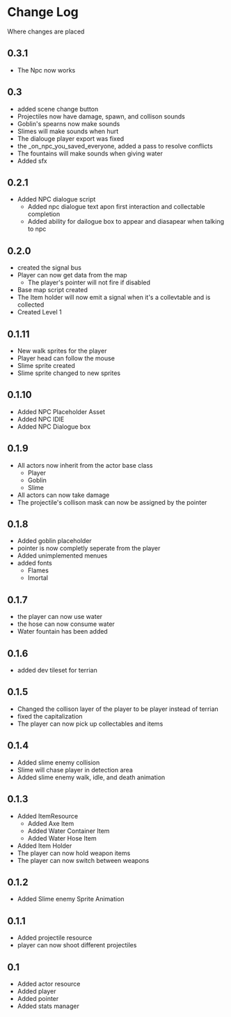 # Change Log

Where changes are placed

## 0.3.1

* The Npc now works

## 0.3

* added scene change button
* Projectiles now have damage, spawn, and collison sounds
* Goblin's spearns now make sounds
* Slimes will make sounds when hurt
* The dialouge player export was fixed
* the _on_npc_you_saved_everyone, added a pass to resolve conflicts
* The fountains will make sounds when giving water
* Added sfx

## 0.2.1
* Added NPC dialogue script
	* Added npc dialogue text apon first interaction and collectable completion 
	* Added ability for dailogue box to appear and diasapear when talking to npc


## 0.2.0

* created the signal bus
* Player can now get data from the map
  * The player's pointer will not fire if disabled
* Base map script created
* The Item holder will now emit a signal when it's a collevtable and is collected
* Created Level 1

## 0.1.11

* New walk sprites for the player
* Player head can follow the mouse
* Slime sprite created
* Slime sprite changed to new sprites

## 0.1.10

* Added NPC Placeholder Asset
* Added NPC IDlE
* Added NPC Dialogue box

## 0.1.9

* All actors now inherit from the actor base class
  * Player
  * Goblin
  * Slime
* All actors can now take damage
* The projectile's collison mask can now be assigned by the pointer

## 0.1.8

* Added goblin placeholder
* pointer is now completly seperate from the player
* Added unimplemented menues
* added fonts
	* Flames
	* Imortal

## 0.1.7

* the player can now use water
* the hose can now consume water
* Water fountain has been added

## 0.1.6

* added dev tileset for terrian

## 0.1.5

* Changed the collison layer of the player to be player instead of terrian
* fixed the capitalization
* The player can now pick up collectables and items

## 0.1.4

* Added slime enemy collision
* Slime will chase player in detection area 
* Added slime enemy walk, idle, and death animation

## 0.1.3

* Added ItemResource
	* Added Axe Item
	* Added Water Container Item
	* Added Water Hose Item
* Added Item Holder
* The player can now hold weapon items
* The player can now switch between weapons

## 0.1.2
* Added Slime enemy Sprite Animation 

## 0.1.1

* Added projectile resource
* player can now shoot different projectiles

## 0.1

* Added actor resource
* Added player
* Added pointer
* Added stats manager

